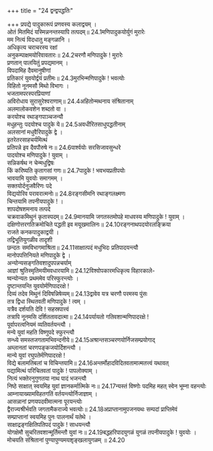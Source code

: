 +++
title = "24 द्वन्द्वपद्धतिः"

+++
प्रपद्ये पादुकारूपं प्रणवस्य कलाद्वयम् ।  
ओतं मितमिदं यस्मिन्ननन्तस्यापि तत्पदम्॥ 24.1मणिपादुकयोर्युगं मुरारेः  
मम नित्यं विदधातु मङ्गळानि ।  
अधिकृत्य चराचरस्य रक्षां  
अनुकम्पाक्षमयोरिवावतारः॥ 24.2चरणौ मणिपादुके ! मुरारेः  
प्रणतान् पालयितुं प्रपद्यमानम् ।  
विपदामिह दैवमानुषीणां  
प्रतिकारं युवयोर्द्वयं प्रतीमः॥ 24.3मुरभिन्मणिपादुके ! भवत्योः  
विहितो नूनमसौ मिथो विभागः ।  
भजतामपरस्परप्रियाणां  
अविरोधाय सुरासुरेश्वराणाम्॥ 24.4अहितोन्मथनाय संश्रितानाम्  
अलमालोकवशेन शब्दतो वा ।  
करयोश्च रथाङ्गपाञ्चजन्यौ  
मधुहन्तुः पदयोश्च पादुके ये॥ 24.5अवधीरितसाधुपद्धतीनाम्  
अलसानां मधुवैरिपादुके द्वे ।  
इतरेतरसाहचर्यमित्थं  
प्रतिपन्ने इव दैवपौरुषे नः॥ 24.6पार्श्वयोः सरसिजावसुन्धरे  
पादयोश्च मणिपादुके ! युवाम् ।  
सन्निकर्षथ न चेन्मधुद्विषः  
किं करिष्यति कृतागसां गणः॥ 24.7पादुके ! भवभयप्रतीपयोः  
भावयामि युवयोः समागमम् ।  
सक्तयोर्दनुजवैरिणः पदे  
विद्ययोरिव परावरात्मनोः॥ 24.8रङ्गसीमनि रथाङ्गलक्ष्मणः  
चिन्तयामि तपनीयपादुके ! ।  
शापदोषशमनाय तत्पदे  
चक्रवाकमिथुनं कृतास्पदम्॥ 24.9मानयामि जगतस्तमोपहे माधवस्य मणिपादुके ! युवाम् ।  
दक्षिणोत्तरगतिक्रमोचिते पद्धती इव मयूखमालिनः॥ 24.10रङ्गनाथपदयोरलङ्क्रिया  
राजते कनकपादुकाद्वयी ।  
तद्विभूतियुगळीव तादृशी  
छन्दतः समविभागमाश्रिता॥ 24.11साक्षात्पदं मधुभिदः प्रतिपादयन्त्यौ  
मानोपपत्तिनियते मणिपादुके द्वे ।  
अन्योन्यसङ्गतिवशादुपपन्नचर्याम्  
आज्ञां श्रुतिस्मृतिमयीमवधारयामि॥ 24.12विश्वोपकारमधिकृत्य विहारकाले-  
ष्वन्योन्यतः प्रथममेव परिस्फुरन्त्योः ।  
दृष्टान्तयन्ति युवयोर्मणिपादरक्षे !  
दिव्यं तदेव मिथुनं दिविषन्निषेव्यम्॥ 24.13द्वावेव यत्र चरणौ परमस्य पुंसः  
तत्र द्विधा स्थितवती मणिपादुके ! त्वम् ।  
यत्रैव दर्शयति देवि ! सहस्रपात्त्वं  
तत्रापि नूनमसि दर्शिततावदात्मा॥ 24.14पर्यायतो गतिवशान्मणिपादरक्षे !  
पूर्वापरत्वनियमं व्यतिवर्तयन्त्यौ ।  
मन्ये युवां महति विष्णुपदे स्फुरन्त्यौ  
सन्ध्ये समस्तजगतामभिवन्दनीये॥ 24.15अश्रान्तसञ्चरणयोर्निजसम्प्रयोगाद्  
अम्लानतां चरणपङ्कजयोर्दिशन्त्यौ ।  
मान्ये युवां रघुपतेर्मणिपादरक्षे !  
विद्ये बलामतिबलां च विचिन्तयामि॥ 24.16अन्तर्मोहादविदितवतामात्मतत्त्वं यथावत्  
पद्यामित्थं परिचितवतां पादुके ! पापलोक्याम् ।  
नित्यं भक्तेरनुगुणतया नाथ पादं भजन्त्यौ  
निष्ठे साक्षात् स्वयमिह युवां ज्ञानकर्मात्मिके नः॥ 24.17न्यस्तं विष्णोः पदमिह महत् स्वेन भूम्ना वहन्त्योः  
आम्नायाख्यामविहतगतिं वर्तयन्त्योर्निजाज्ञाम् ।  
आसन्नानां प्रणयपदवीमात्मना पूरयन्त्योः  
द्वैराज्यश्रीर्भवति जगतामैकराज्ये भवत्योः॥ 24.18अप्राप्तानामुपजनयथः सम्पदां प्राप्तिमेवं  
सम्प्राप्तानां स्वयमिह पुनः पालनार्थं यतेथे ।  
साक्षाद्रङ्गक्षितिपतिपदं पादुके ! साधयन्त्यौ  
योगक्षेमौ सुचरितवशान्मूर्तिमन्तौ युवां नः॥ 24.19बद्धहरिपादयुगळं युगळं तपनीयपादुके ! युवयोः ।  
मोचयति संश्रितानां पुण्यापुण्यमयशृङ्खलायुगळम् ॥ 24.20
